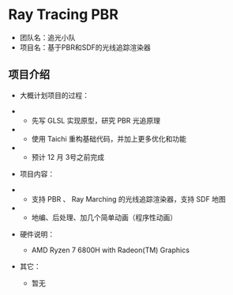 # Ray Tracing PBR

- 团队名：追光小队
- 项目名：基于PBR和SDF的光线追踪渲染器

## 项目介绍

- 大概计划项目的过程：
- - 先写 GLSL 实现原型，研究 PBR 光追原理
- - 使用 Taichi 重构基础代码，并加上更多优化和功能
- - 预计 12 月 3号之前完成

- 项目内容：
- - 支持 PBR 、 Ray Marching 的光线追踪渲染器，支持 SDF 地图
- - 地编、后处理、加几个简单动画（程序性动画）

- 硬件说明：
  - AMD Ryzen 7 6800H with Radeon(TM) Graphics

- 其它：
  - 暂无